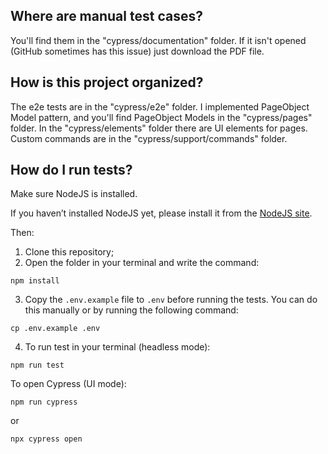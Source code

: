 ## Where are manual test cases?

You'll find them in the "cypress/documentation" folder. If it isn't opened (GitHub sometimes has this issue) just download the PDF file.

## How is this project organized?

The e2e tests are in the "cypress/e2e" folder.
I implemented PageObject Model pattern, and you'll find PageObject Models in the "cypress/pages" folder.
In the "cypress/elements" folder there are UI elements for pages.
Custom commands are in the "cypress/support/commands" folder.

## How do I run tests?

Make sure NodeJS is installed.

If you haven’t installed NodeJS yet, please install it from the [NodeJS site](https://nodejs.org/en).

Then:

1. Clone this repository;
2. Open the folder in your terminal and write the command:

`npm install`

3. Copy the `.env.example` file to `.env` before running the tests. You can do this manually or by running the following command:

`cp .env.example .env`

4. To run test in your terminal (headless mode):

`npm run test`

To open Cypress (UI mode):

`npm run cypress`

or

`npx cypress open`

